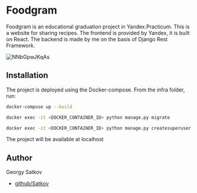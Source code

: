 # Foodgram

Foodgram is an educational graduation project in Yandex.Practicum. This is a website for sharing recipes. The frontend is provided by Yandex, it is built on React. The backend is made by me on the basis of Django Rest Framework.

![NNbGpwJKqAs](https://user-images.githubusercontent.com/74203877/142297264-21e07116-c3e4-47e3-a35d-0e37f05f162b.jpg)


## Installation

The project is deployed using the Docker-compose. From the infra folder, run:

```bash
docker-compose up --build

docker exec -it <DOCKER_CONTAINER_ID> python manage.py migrate

docker exec -it <DOCKER_CONTAINER_ID> python manage.py createsuperuser
```
The project will be available at localhost

## Author

Georgy Satkov
* [github/Satkov](https://github.com/Satkov)
